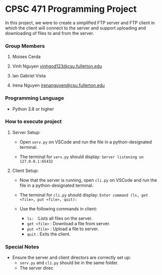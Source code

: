 # CPSC 471 Programming Project
In this project, we were to create a simplified FTP server and FTP client in which the client will connect to the server and
support uploading and downloading of files to and from the server. 

### Group Members ### 
1. Moises Cerda
                  
2. Vinh Nguyen
   vinhgod123@csu.fullerton.edu
3. Ian Gabriel Vista
   
4. Irena Nguyen
   irenanguyen@csu.fullerton.edu

### Programming Language ###
- Python 3.8 or higher

### How to execute project ### 
1. Server Setup:
   - Open ```serv.py``` on VSCode and run the file in a python-designated terminal.
     
   - The terminal for ```serv.py``` should display:
     ``` Server listening on 127.0.0.1:65432 ```
     
2. Client Setup:
   - Now that the server is running, open ```cli.py``` on VSCode and run the file in a python-designated terminal.
     
   - The terminal for ```cli.py``` should display:
     ``` Enter command (ls, get <file>, put <file>, quit): ```
     
   - Use the following commands in client:
     - ```ls: ``` :Lists all files on the server.
     - ```get <file>``` : Download a file from server.
     - ```put <file>``` : Upload a file to server.
     - ```quit``` : Exits the client. 

### Special Notes ###
- Ensure the server and client directors are correctly set up:
  - ```serv.py``` and ```cli.py``` should be in the same folder.
  - The server direc
